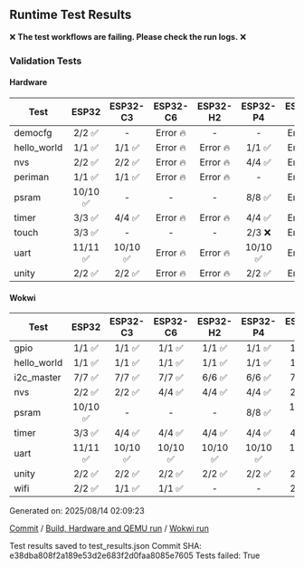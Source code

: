 ## Runtime Test Results

:x: **The test workflows are failing. Please check the run logs.** :x:

### Validation Tests

#### Hardware

Test|ESP32|ESP32-C3|ESP32-C6|ESP32-H2|ESP32-P4|ESP32-S2|ESP32-S3
-|:-:|:-:|:-:|:-:|:-:|:-:|:-:
democfg|2/2 :white_check_mark:|-|Error :fire:|-|-|Error :fire:|1/1 :white_check_mark:
hello_world|1/1 :white_check_mark:|1/1 :white_check_mark:|Error :fire:|Error :fire:|1/1 :white_check_mark:|Error :fire:|1/1 :white_check_mark:
nvs|2/2 :white_check_mark:|2/2 :white_check_mark:|Error :fire:|Error :fire:|4/4 :white_check_mark:|Error :fire:|3/3 :white_check_mark:
periman|1/1 :white_check_mark:|1/1 :white_check_mark:|Error :fire:|Error :fire:|-|Error :fire:|1/1 :white_check_mark:
psram|10/10 :white_check_mark:|-|-|-|8/8 :white_check_mark:|Error :fire:|10/10 :white_check_mark:
timer|3/3 :white_check_mark:|4/4 :white_check_mark:|Error :fire:|Error :fire:|4/4 :white_check_mark:|Error :fire:|4/4 :white_check_mark:
touch|3/3 :white_check_mark:|-|-|-|2/3 :x:|Error :fire:|3/3 :white_check_mark:
uart|11/11 :white_check_mark:|10/10 :white_check_mark:|Error :fire:|Error :fire:|10/10 :white_check_mark:|Error :fire:|10/10 :white_check_mark:
unity|2/2 :white_check_mark:|2/2 :white_check_mark:|Error :fire:|Error :fire:|2/2 :white_check_mark:|Error :fire:|2/2 :white_check_mark:
#### Wokwi

Test|ESP32|ESP32-C3|ESP32-C6|ESP32-H2|ESP32-P4|ESP32-S2|ESP32-S3
-|:-:|:-:|:-:|:-:|:-:|:-:|:-:
gpio|1/1 :white_check_mark:|1/1 :white_check_mark:|1/1 :white_check_mark:|1/1 :white_check_mark:|1/1 :white_check_mark:|1/1 :white_check_mark:|1/1 :white_check_mark:
hello_world|1/1 :white_check_mark:|1/1 :white_check_mark:|1/1 :white_check_mark:|1/1 :white_check_mark:|1/1 :white_check_mark:|1/1 :white_check_mark:|1/1 :white_check_mark:
i2c_master|7/7 :white_check_mark:|7/7 :white_check_mark:|7/7 :white_check_mark:|6/6 :white_check_mark:|6/6 :white_check_mark:|7/7 :white_check_mark:|7/7 :white_check_mark:
nvs|2/2 :white_check_mark:|2/2 :white_check_mark:|4/4 :white_check_mark:|4/4 :white_check_mark:|4/4 :white_check_mark:|2/2 :white_check_mark:|3/3 :white_check_mark:
psram|10/10 :white_check_mark:|-|-|-|8/8 :white_check_mark:|10/10 :white_check_mark:|10/10 :white_check_mark:
timer|3/3 :white_check_mark:|4/4 :white_check_mark:|4/4 :white_check_mark:|4/4 :white_check_mark:|4/4 :white_check_mark:|4/4 :white_check_mark:|4/4 :white_check_mark:
uart|11/11 :white_check_mark:|10/10 :white_check_mark:|10/10 :white_check_mark:|10/10 :white_check_mark:|10/10 :white_check_mark:|10/10 :white_check_mark:|10/10 :white_check_mark:
unity|2/2 :white_check_mark:|2/2 :white_check_mark:|2/2 :white_check_mark:|2/2 :white_check_mark:|2/2 :white_check_mark:|2/2 :white_check_mark:|2/2 :white_check_mark:
wifi|2/2 :white_check_mark:|1/1 :white_check_mark:|1/1 :white_check_mark:|-|-|2/2 :white_check_mark:|3/3 :white_check_mark:


Generated on: 2025/08/14 02:09:23

[Commit](https://github.com/espressif/arduino-esp32/commit/e38dba808f2a189e53d2e683f2d0faa8085e7605) / [Build, Hardware and QEMU run](https://github.com/espressif/arduino-esp32/actions/runs/16953430654) / [Wokwi run](https://github.com/espressif/arduino-esp32/actions/runs/16953984054)

Test results saved to test_results.json
Commit SHA: e38dba808f2a189e53d2e683f2d0faa8085e7605
Tests failed: True
